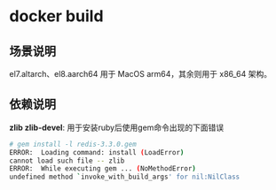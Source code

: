 # docker build

## 场景说明

el7.altarch、el8.aarch64 用于 MacOS arm64，其余则用于 x86_64 架构。

## 依赖说明

**zlib zlib-devel**: 用于安装ruby后使用gem命令出现的下面错误
```bash
# gem install -l redis-3.3.0.gem
ERROR:  Loading command: install (LoadError)
cannot load such file -- zlib
ERROR:  While executing gem ... (NoMethodError)
undefined method `invoke_with_build_args' for nil:NilClass
```